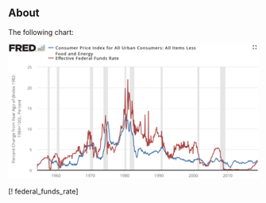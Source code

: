 ## About

The following chart:

![federal_funds_rate](./federal_funds_rate.jpg "federal_funds_rate")

[! federal_funds_rate]
